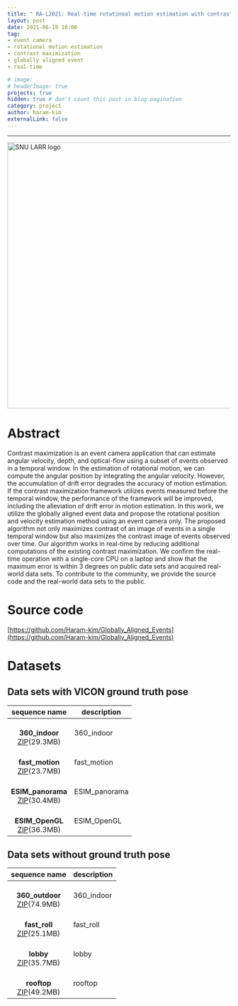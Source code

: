 ```yaml
---
title: " RA-L2021: Real-time rotatinoal motion estimation with contrast maximization over globally aligned events "
layout: post
date: 2021-06-10 10:00
tag: 
- event camera
- rotational motion estimation
- contrast maximization
- globally aligned event
- real-time

# image: 
# headerImage: true
projects: true
hidden: true # don't count this post in blog pagination
category: project
author: haram-kim
externalLink: false
---
```



---


<img src="http://icsl.snu.ac.kr/haramkim/SNU_LARR.png" alt="SNU LARR logo" width = "600">

# Abstract
Contrast maximization is an event camera application that can estimate angular velocity, depth, and optical-flow using a subset of events observed in a temporal window. In the estimation of rotational motion, we can compute the angular position by integrating the angular velocity. However, the accumulation of drift error degrades the accuracy of motion estimation. If the contrast maximization framework utilizes events measured before the temporal window, the performance of the framework will be improved, including the alleviation of drift error in motion estimation.
In this work, we utilize the globally aligned event data and propose the rotational position and velocity estimation method using an event camera only. The proposed algorithm not only maximizes contrast of an image of events in a single temporal window but also maximizes the contrast image of events observed over time. Our algorithm works in real-time by reducing additional computations of the existing contrast maximization. We confirm the real-time operation with a single-core CPU on a laptop and show that the maximum error is within 3 degrees on public data sets and acquired real-world data sets.
To contribute to the community, we provide the source code and the real-world data sets to the public.

# Source code
[https://github.com/Haram-kim/Globally_Aligned_Events](https://github.com/Haram-kim/Globally_Aligned_Events)

# Datasets

## Data sets with VICON ground truth pose

| sequence name | description |
|:-------------:|-------------|
| <br> **360_indoor** <br> [ZIP](https://icsl.snu.ac.kr/haramkim/event_dataset/360_indoor.zip)(29.3MB) <br> | 360_indoor |
| <br> **fast_motion** <br> [ZIP](https://icsl.snu.ac.kr/haramkim/event_dataset/fast_motion.zip)(23.7MB) <br> | fast_motion |
| <br> **ESIM_panorama** <br> [ZIP](https://icsl.snu.ac.kr/haramkim/event_dataset/ESIM_panorama.zip)(30.4MB) <br> | ESIM_panorama |
| <br> **ESIM_OpenGL** <br> [ZIP](https://icsl.snu.ac.kr/haramkim/event_dataset/ESIM_OpenGL.zip)(36.3MB) <br> | ESIM_OpenGL |

## Data sets without ground truth pose

| sequence name | description |
|:-------------:|-------------|
| <br> **360_outdoor** <br> [ZIP](https://icsl.snu.ac.kr/haramkim/event_dataset/360_indoor.zip)(74.9MB) <br> | 360_indoor |
| <br> **fast_roll** <br> [ZIP](https://icsl.snu.ac.kr/haramkim/event_dataset/fast_roll.zip)(25.1MB) <br> |fast_roll |
| <br> **lobby** <br> [ZIP](https://icsl.snu.ac.kr/haramkim/event_dataset/lobby.zip)(35.7MB) <br> | lobby |
| <br> **rooftop**  <br> [ZIP](https://icsl.snu.ac.kr/haramkim/event_dataset/rooftop.zip)(49.2MB) <br> | rooftop |

